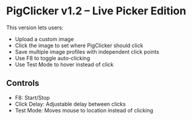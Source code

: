 
# PigClicker v1.2 – Live Picker Edition

This version lets users:
- Upload a custom image
- Click the image to set where PigClicker should click
- Save multiple image profiles with independent click points
- Use F8 to toggle auto-clicking
- Use Test Mode to hover instead of click

## Controls
- F8: Start/Stop
- Click Delay: Adjustable delay between clicks
- Test Mode: Moves mouse to location instead of clicking
